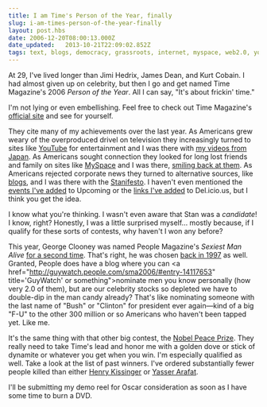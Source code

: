 ```yaml
---
title: I am Time's Person of the Year, finally
slug: i-am-times-person-of-the-year-finally
layout: post.hbs
date: 2006-12-20T08:00:13.000Z
date_updated:   2013-10-21T22:09:02.852Z
tags: text, blogs, democracy, grassroots, internet, myspace, web2.0, youtube
---
```


At 29, I've lived longer than Jimi Hedrix, James Dean, and Kurt Cobain. I had almost given up on celebrity, but then I go and get named Time Magazine's 2006 <i>Person of the Year</i>. All I can say, "It's about frickin' time."<!--more-->

I'm not lying or even embellishing. Feel free to check out Time Magazine's <a href="http://www.time.com/time/magazine/article/0,9171,1569514,00.html" title="Person of the Year 2006">official site</a> and see for yourself.

They cite many of my achievements over the last year. As Americans grew weary of the overproduced drivel on television they increasingly turned to sites like <a href="http://youtube.com/" title="YouTube">YouTube</a> for entertainment and I was there with <a href="http://www.youtube.com/profile_videos?user=stanleygjones" title="My YouTube page">my videos from Japan</a>. As Americans sought connection they looked for long lost friends and family on sites like <a href="http://myspace.com/" title="Behold, MySpace">MySpace</a> and I was there, <a href="http://www.myspace.com/stanley00" title="My space on MySpace">smiling back at them</a>.  As Americans rejected corporate news they turned to alternative sources, like <a href="http://www.technorati.com/" title="Technorati">blogs</a>, and I was there with the <a href="http://sunshocked.com/stanifesto/" title="This very site!">Stanifesto</a>. I haven't even mentioned the <a href="http://upcoming.org/user/47074" title="My Upcoming page">events I've added</a> to Upcoming or the <a href="http://del.icio.us/stanley00/" title="My del.icio.us page">links I've added</a> to Del.icio.us, but I think you get the idea.

I know what you're thinking. I wasn't even aware that Stan was a <em>candidate</em>! I know, right? Honestly, I was a little surprised myself... mostly because, if I qualify for these sorts of contests, why haven't I won any before?

This year, George Clooney was named People Magazine's <i>Sexiest Man Alive</i> <a href="http://www.people.com/people/package/sma2006/0,27542,,00.html" title="2006 Sexiest Man Alive">for a second time</a>. That's right, he was chosen <a href="http://en.wikipedia.org/wiki/Sexiest_Man_Alive" title="Sexiest Man Alive on Wikipedia">back in 1997</a> as well. Granted, People does have a blog where you can <a href="http://guywatch.people.com/sma2006/#entry-14117653" title='GuyWatch' or something">nominate men you know personally</a> (how very 2.0 of them), but are our celebrity stocks so depleted we have to double-dip in the man candy already? That's like nominating someone with the last name of "Bush" or "Clinton" for president ever again&mdash;kind of a big "F-U" to the other 300 million or so Americans who haven't been tapped yet. Like me.

It's the same thing with that other big contest, the <a href="http://almaz.com/nobel/peace/peace.html" title="Some important people">Nobel Peace Prize</a>. They really need to take Time's lead and honor me with a golden dove or stick of dynamite or whatever you get when you win. I'm especially qualified as well. Take a look at the list of past winners. I've ordered substantially fewer people killed than either <a href="http://en.wikipedia.org/wiki/Henry_Kissinger" title="Kissinger on Wikipedia">Henry Kissinger</a> or <a href="http://en.wikipedia.org/wiki/Yasser_Arafat" title="Arafat on Wikipedia">Yasser Arafat</a>.

I'll be submitting my demo reel for Oscar consideration as soon as I have some time to burn a DVD.
